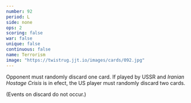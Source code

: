 ```yaml
---
number: 92
period: L
side: none
ops: 2
scoring: false
war: false
unique: false
continuous: false
name: Terrorism
image: "https://twistrug.jjt.io/images/cards/092.jpg"
---
```

Opponent must randomly discard one card. If played by USSR and *Iranian Hostage Crisis* is in efect, the US player must randomly discard two cards.

(Events on discard do not occur.)
